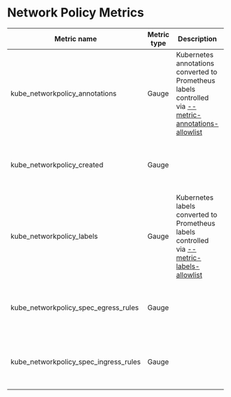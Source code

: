 # Network Policy Metrics

| Metric name                           | Metric type | Description                                                                                                               | Labels/tags                                                                   | Status       |
| ------------------------------------- | ----------- | ------------------------------------------------------------------------------------------------------------------------- | ----------------------------------------------------------------------------- | ------------ |
| kube_networkpolicy_annotations        | Gauge       | Kubernetes annotations converted to Prometheus labels controlled via [--metric-annotations-allowlist](../../developer/cli-arguments.md) | `namespace`=&lt;namespace name&gt; `networkpolicy`=&lt;networkpolicy name&gt; | EXPERIMENTAL |
| kube_networkpolicy_created            | Gauge       |                                                                                                                           | `namespace`=&lt;namespace name&gt; `networkpolicy`=&lt;networkpolicy name&gt; | EXPERIMENTAL |
| kube_networkpolicy_labels             | Gauge       | Kubernetes labels converted to Prometheus labels controlled via [--metric-labels-allowlist](../../developer/cli-arguments.md)           | `namespace`=&lt;namespace name&gt; `networkpolicy`=&lt;networkpolicy name&gt; | EXPERIMENTAL |
| kube_networkpolicy_spec_egress_rules  | Gauge       |                                                                                                                           | `namespace`=&lt;namespace name&gt; `networkpolicy`=&lt;networkpolicy name&gt; | EXPERIMENTAL |
| kube_networkpolicy_spec_ingress_rules | Gauge       |                                                                                                                           | `namespace`=&lt;namespace name&gt; `networkpolicy`=&lt;networkpolicy name&gt; | EXPERIMENTAL |
